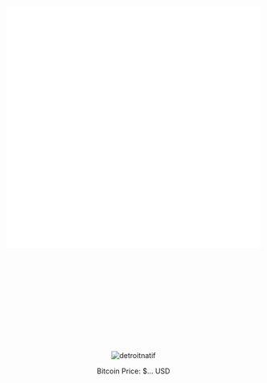 <div id="container" align="center" style="padding-bottom: 200px;">
  <a>
    <img src="thonk.svg" width="720" height="480" style="border: none; padding-bottom: 200px;">
  </a>

  <img align="center" src="https://github-readme-streak-stats.herokuapp.com/?user=detroitnatif&" alt="detroitnatif" />

  
  <!-- Bitcoin Price Placeholder -->
  <p>Bitcoin Price: $... USD</p>
</div>


